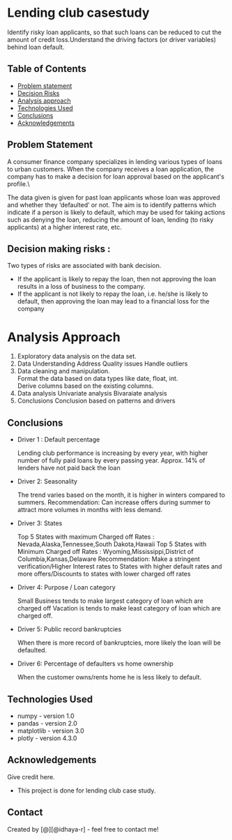 # Lending club casestudy

Identify risky loan applicants, so that such loans can be reduced to cut the amount of credit loss.Understand the driving factors (or driver variables) behind loan default.

## Table of Contents
* [Problem statement](#problem-statement)
* [Decision Risks](#decision-risks)
* [Analysis approach](#analysis-approach)
* [Technologies Used](#technologies-used)
* [Conclusions](#conclusions)
* [Acknowledgements](#acknowledgements)


<!-- You can include any other section that is pertinent to your problem -->
## Problem Statement
 A consumer finance company specializes in lending various types of loans to urban customers. When the company receives a loan application, the company has to make a decision for loan approval based on the applicant's profile.\
 
 The data given is given for past loan applicants whose loan was approved and whether they ‘defaulted’ or not. The aim is to identify patterns which indicate if a person is likely to default, which may be used for taking actions such as denying the loan, reducing the amount of loan, lending (to risky applicants) at a higher interest rate, etc.

## Decision making risks :

Two types of risks are associated with bank decision.
- If the applicant is likely to repay the loan, then not approving the loan results in a loss of business to the company. 
- If the applicant is not likely to repay the loan, i.e. he/she is likely to default, then approving the loan may lead to a financial loss for the company

<!-- You don't have to answer all the questions - just the ones relevant to your project. -->

# Analysis Approach

1. Exploratory data analysis on the data set.      
2. Data Understanding
    Address Quality issues
    Handle outliers
3. Data cleaning and manipulation.    
    Format the data based on data types like date, float, int.   
    Derive columns based on the existing columns. 
4. Data analysis
    Univariate analysis
    Bivaraiate analysis
5. Conclusions
    Conclusion based on patterns and drivers

## Conclusions
- Driver 1 : Default percentage

    Lending club performance is increasing by every year, with higher number of fully paid loans by every passing year.
    Approx. 14% of lenders have not paid back the loan
- Driver 2: Seasonality

    The trend varies based on the month, it is higher in winters compared to summers.
    Recommendation: Can increase offers during summer to attract more volumes in months with less demand.
- Driver 3: States

    Top 5 States with maximum Charged off Rates : Nevada,Alaska,Tennessee,South Dakota,Hawaii
    Top 5 States with Minimum Charged off Rates : Wyoming,Mississippi,District of Columbia,Kansas,Delaware
    Recommendation: Make a stringent verification/Higher Interest rates to States with higher default rates and more offers/Discounts to states with lower charged off rates
- Driver 4: Purpose / Loan category

    Small Business tends to make largest category of loan which are charged off
    Vacation is tends to make least category of loan which are charged off.
- Driver 5: Public record bankruptcies

    When there is more record of bankruptcies, more likely the loan will be defaulted.
- Driver 6:  Percentage of defaulters vs home ownership
    
    When the customer owns/rents home he is less likely to default.

<!-- You don't have to answer all the questions - just the ones relevant to your project. -->


## Technologies Used
- numpy - version 1.0
- pandas - version 2.0
- matplotlib - version 3.0
- plotly - version 4.3.0

<!-- As the libraries versions keep on changing, it is recommended to mention the version of library used in this project -->

## Acknowledgements
Give credit here.
- This project is done for lending club case study.



## Contact
Created by [@][@idhaya-r] - feel free to contact me!


<!-- Optional -->
<!-- ## License -->
<!-- This project is open source and available under the [... License](). -->

<!-- You don't have to include all sections - just the one's relevant to your project -->